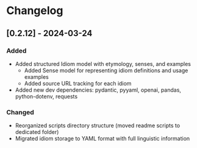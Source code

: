 # Changelog

## [0.2.12] - 2024-03-24

### Added
- Added structured Idiom model with etymology, senses, and examples
    - Added Sense model for representing idiom definitions and usage examples
    - Added source URL tracking for each idiom
- Added new dev dependencies: pydantic, pyyaml, openai, pandas, python-dotenv, requests

### Changed
- Reorganized scripts directory structure (moved readme scripts to dedicated folder)
- Migrated idiom storage to YAML format with full linguistic information
